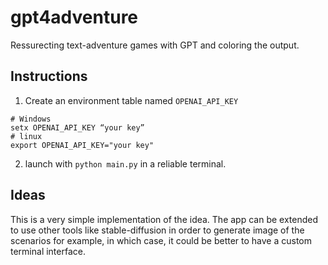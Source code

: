 # gpt4adventure

Ressurecting text-adventure games with GPT and coloring the output.

## Instructions

1. Create an environment table named `OPENAI_API_KEY`
```shell
# Windows
setx OPENAI_API_KEY “your key”
# linux
export OPENAI_API_KEY="your key"
```

2. launch with `python main.py` in a reliable terminal.

## Ideas

This is a very simple implementation of the idea. The app can be extended to use other tools like stable-diffusion in order to generate image of the scenarios for example, in which case, it could be better to have a custom terminal interface.
